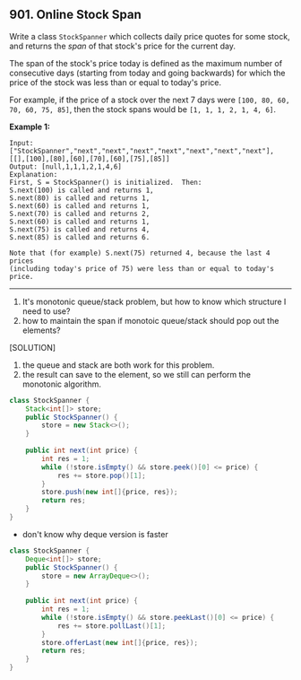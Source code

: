 ## 901. Online Stock Span

Write a class `StockSpanner` which collects daily price quotes for some stock, and returns the *span* of that stock's price for the current day.

The span of the stock's price today is defined as the maximum number of consecutive days (starting from today and going backwards) for which the price of the stock was less than or equal to today's price.

For example, if the price of a stock over the next 7 days were `[100, 80, 60, 70, 60, 75, 85]`, then the stock spans would be `[1, 1, 1, 2, 1, 4, 6]`.

 

**Example 1:**

```
Input: ["StockSpanner","next","next","next","next","next","next","next"], [[],[100],[80],[60],[70],[60],[75],[85]]
Output: [null,1,1,1,2,1,4,6]
Explanation: 
First, S = StockSpanner() is initialized.  Then:
S.next(100) is called and returns 1,
S.next(80) is called and returns 1,
S.next(60) is called and returns 1,
S.next(70) is called and returns 2,
S.next(60) is called and returns 1,
S.next(75) is called and returns 4,
S.next(85) is called and returns 6.

Note that (for example) S.next(75) returned 4, because the last 4 prices
(including today's price of 75) were less than or equal to today's price.
```

----

1. It's monotonic queue/stack problem, but how to know which structure I need to use?
2. how to maintain the span if monotoic queue/stack should pop out the elements?

[SOLUTION]

1. the queue and stack are both work for this problem.
2. the result can save to the element, so we still can perform the monotonic algorithm.

```java
class StockSpanner {
    Stack<int[]> store;
    public StockSpanner() {
        store = new Stack<>();
    }
    
    public int next(int price) {
        int res = 1;
        while (!store.isEmpty() && store.peek()[0] <= price) {
            res += store.pop()[1];
        }
        store.push(new int[]{price, res});
        return res;
    }
}
```

* don't know why deque version is faster

```java
class StockSpanner {
    Deque<int[]> store;
    public StockSpanner() {
        store = new ArrayDeque<>();
    }
    
    public int next(int price) {
        int res = 1;
        while (!store.isEmpty() && store.peekLast()[0] <= price) {
            res += store.pollLast()[1];
        }
        store.offerLast(new int[]{price, res});
        return res;
    }
}
```

